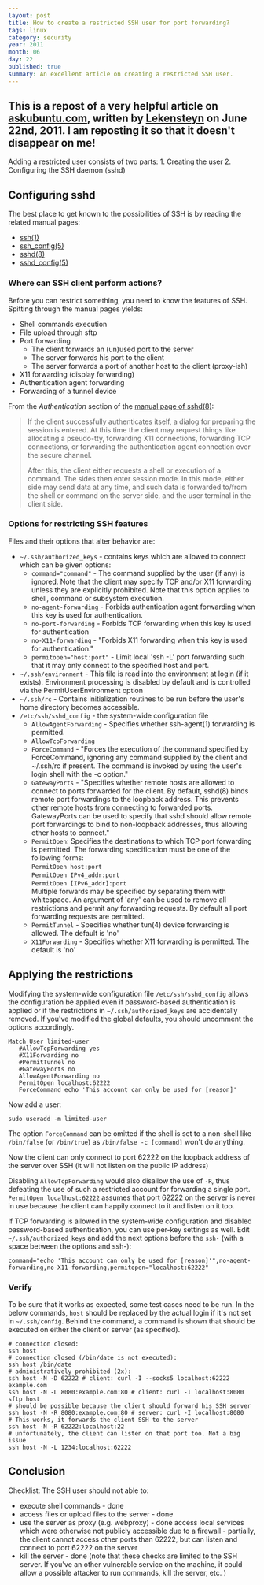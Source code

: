 ```yaml
---
layout: post
title: How to create a restricted SSH user for port forwarding?
tags: linux
category: security
year: 2011
month: 06
day: 22
published: true
summary: An excellent article on creating a restricted SSH user.
---
```


This is a repost of a very helpful article on [askubuntu.com](http://askubuntu.com/questions/48129/how-to-create-a-restricted-ssh-user-for-port-forwarding), written by [Lekensteyn](http://askubuntu.com/users/6969/lekensteyn) on June 22nd, 2011. 
I am reposting it so that it doesn't disappear on me!
-----

Adding a restricted user consists of two parts: 1. Creating the user 2. Configuring the SSH daemon (sshd)

## Configuring sshd

The best place to get known to the possibilities of SSH is by reading the related manual pages:

 * [ssh(1)](http://manpages.ubuntu.com/manpages/natty/en/man1/ssh.1.html)
 * [ssh_config(5)](http://manpages.ubuntu.com/manpages/natty/en/man5/ssh_config.5.html)
 * [sshd(8)](http://manpages.ubuntu.com/manpages/natty/en/man8/sshd.8.html)
 * [sshd_config(5)](http://manpages.ubuntu.com/manpages/natty/en/man5/sshd_config.5.html)

### Where can SSH client perform actions?

Before you can restrict something, you need to know the features of SSH. Spitting through the manual pages yields:

 * Shell commands execution
 * File upload through sftp
 * Port forwarding
   * The client forwards an (un)used port to the server
   * The server forwards his port to the client
   * The server forwards a port of another host to the client (proxy-ish)
 * X11 forwarding (display forwarding)
 * Authentication agent forwarding
 * Forwarding of a tunnel device

From the _Authentication_ section of the [manual page of sshd(8)](http://manpages.ubuntu.com/manpages/natty/en/man8/sshd.8.html):

> If the client successfully authenticates itself, a dialog for preparing the session is entered.
> At this time the client may request things like allocating a pseudo-tty, forwarding X11 connections, forwarding TCP connections, or forwarding the authentication agent connection over the secure channel.
>
> After this, the client either requests a shell or execution of a command. 
> The sides then enter session mode. 
> In this mode, either side may send data at any time, and such data is forwarded to/from the shell or command on the server side, and the user terminal in the client side.

### Options for restricting SSH features

Files and their options that alter behavior are:

 * ``~/.ssh/authorized_keys`` - contains keys which are allowed to connect which can be given options:
   * ``command="command"`` - The command supplied by the user (if any) is ignored. Note that the client may specify TCP and/or X11 forwarding unless they are explicitly prohibited. Note that this option applies to shell, command or subsystem execution.
   * ``no-agent-forwarding`` - Forbids authentication agent forwarding when this key is used for authentication.
   * ``no-port-forwarding`` - Forbids TCP forwarding when this key is used for authentication
   * ``no-X11-forwarding`` - "Forbids X11 forwarding when this key is used for authentication."
   * ``permitopen="host:port"`` - Limit local 'ssh -L' port forwarding such that it may only connect to the specified host and port.
 * ``~/.ssh/environment`` - This file is read into the environment at login (if it exists). Environment processing is disabled by default and is controlled via the PermitUserEnvironment option
 * ``~/.ssh/rc`` - Contains initialization routines to be run before the user's home directory becomes accessible.
 * ``/etc/ssh/sshd_config`` - the system-wide configuration file
   * ``AllowAgentForwarding`` - Specifies whether ssh-agent(1) forwarding is permitted.
   * ``AllowTcpForwarding``
   * ``ForceCommand`` - "Forces the execution of the command specified by ForceCommand, ignoring any command supplied by the client and ~/.ssh/rc if present. The command is invoked by using the user's login shell with the -c option."
   * ``GatewayPorts`` - "Specifies whether remote hosts are allowed to connect to ports forwarded for the client. By default, sshd(8) binds remote port forwardings to the loopback address. This prevents other remote hosts from connecting to forwarded ports. GatewayPorts can be used to specify that sshd should allow remote port forwardings to bind to non-loopback addresses, thus allowing other hosts to connect."
   * ``PermitOpen``: Specifies the destinations to which TCP port forwarding is permitted. The forwarding specification must be one of the following forms: <br/>
     ``PermitOpen host:port`` <br/>
     ``PermitOpen IPv4_addr:port`` <br/>
     ``PermitOpen [IPv6_addr]:port`` <br/>
     Multiple forwards may be specified by separating them with whitespace. An argument of 'any' can be used to remove all restrictions and permit any forwarding requests. By default all port forwarding requests are permitted.
   * ``PermitTunnel`` - Specifies whether tun(4) device forwarding is allowed. The default is 'no'
   * ``X11Forwarding`` - Specifies whether X11 forwarding is permitted. The default is 'no'

## Applying the restrictions

Modifying the system-wide configuration file ``/etc/ssh/sshd_config`` allows the configuration be applied even if password-based authentication is applied or if the restrictions in ``~/.ssh/authorized_keys`` are accidentally removed. 
If you've modified the global defaults, you should uncomment the options accordingly.

```
Match User limited-user
   #AllowTcpForwarding yes
   #X11Forwarding no
   #PermitTunnel no
   #GatewayPorts no
   AllowAgentForwarding no
   PermitOpen localhost:62222
   ForceCommand echo 'This account can only be used for [reason]'
```

Now add a user:

```
sudo useradd -m limited-user
```

The option ``ForceCommand`` can be omitted if the shell is set to a non-shell like ``/bin/false`` (or ``/bin/true``) as ``/bin/false -c [command]`` won't do anything.

Now the client can only connect to port 62222 on the loopback address of the server over SSH (it will not listen on the public IP address)

Disabling ``AllowTcpForwarding`` would also disallow the use of ``-R``, thus defeating the use of such a restricted account for forwarding a single port. ``PermitOpen localhost:62222`` assumes that port 62222 on the server is never in use because the client can happily connect to it and listen on it too.

If TCP forwarding is allowed in the system-wide configuration and disabled password-based authentication, you can use per-key settings as well. Edit ``~/.ssh/authorized_keys`` and add the next options before the ``ssh-`` (with a space between the options and ssh-):

```
command="echo 'This account can only be used for [reason]'",no-agent-forwarding,no-X11-forwarding,permitopen="localhost:62222"
```

### Verify

To be sure that it works as expected, some test cases need to be run. 
In the below commands, ``host`` should be replaced by the actual login if it's not set in ``~/.ssh/config``. 
Behind the command, a command is shown that should be executed on either the client or server (as specified).

```
# connection closed:
ssh host
# connection closed (/bin/date is not executed):
ssh host /bin/date
# administratively prohibited (2x):
ssh host -N -D 62222 # client: curl -I --socks5 localhost:62222 example.com
ssh host -N -L 8080:example.com:80 # client: curl -I localhost:8080
sftp host
# should be possible because the client should forward his SSH server
ssh host -N -R 8080:example.com:80 # server: curl -I localhost:8080
# This works, it forwards the client SSH to the server
ssh host -N -R 62222:localhost:22
# unfortunately, the client can listen on that port too. Not a big issue
ssh host -N -L 1234:localhost:62222
```

## Conclusion

Checklist: The SSH user should not able to:

 * execute shell commands - done
 * access files or upload files to the server - done
 * use the server as proxy (e.g. webproxy) - done
access local services which were otherwise not publicly accessible due to a firewall - partially, the client cannot access other ports than 62222, but can listen and connect to port 62222 on the server
 * kill the server - done (note that these checks are limited to the SSH server. If you've an other vulnerable service on the machine, it could allow a possible attacker to run commands, kill the server, etc. )

